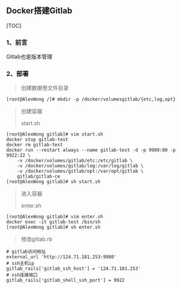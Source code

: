 ## Docker搭建Gitlab

[TOC]

### 1、前言

Gitlab也是版本管理

### 2、部署

> 创建数据卷文件目录

~~~shell
[root@AlexWong /]# mkdir -p /docker/volumesgitlab/{etc,log,opt}
~~~

> 创建容器
>
> start.sh

~~~shell
[root@AlexWong gitlab]# vim start.sh
docker stop gitlab-test
docker rm gitlab-test
docker run --restart always --name gitlab-test -d -p 9980:80 -p 9922:22 \
    -v /docker/volumes/gitlab/etc:/etc/gitlab \
    -v /docker/volumes/gitlab/log:/var/log/gitlab \
    -v /docker/volumes/gitlab/opt:/var/opt/gitlab \
    gitlab/gitlab-ce
[root@AlexWong gitlab]# sh start.sh
~~~

> 进入容器
>
> enter.sh

~~~shell
[root@AlexWong gitlab]# vim enter.sh
docker exec -it gitlab-test /bin/sh
[root@AlexWong gitlab]# sh enter.sh
~~~

> 修改gitlab.rb 

~~~shell
# gitlab访问地址
external_url 'http://124.71.181.253:9980'
# ssh主机ip
gitlab_rails['gitlab_ssh_host'] = '124.71.181.253'
# ssh连接端口
gitlab_rails['gitlab_shell_ssh_port'] = 9922
~~~



